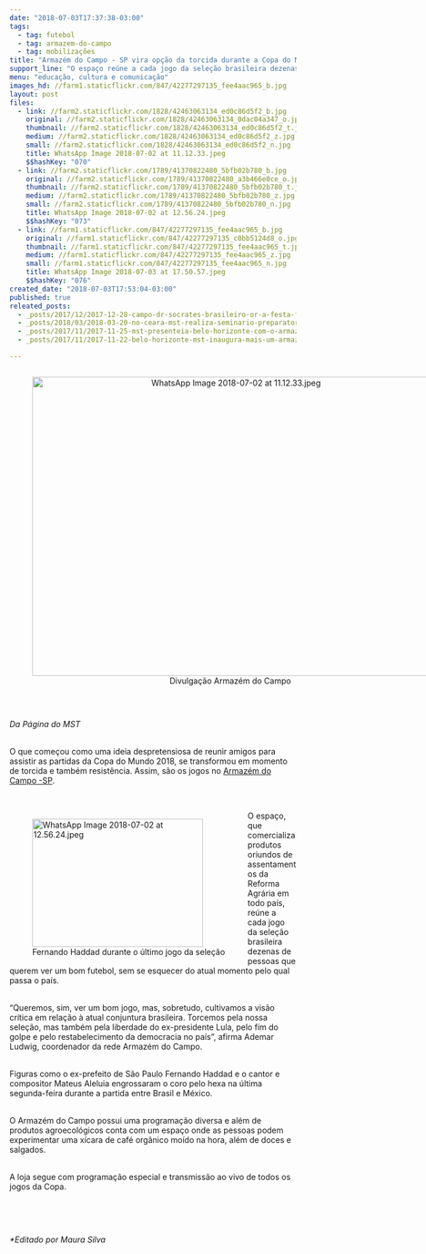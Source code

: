 ```yaml
---
date: "2018-07-03T17:37:38-03:00"
tags:
  - tag: futebol
  - tag: armazem-do-campo
  - tag: mobilizações
title: "Armazém do Campo - SP vira opção da torcida durante a Copa do Mundo "
support_line: "O espaço reúne a cada jogo da seleção brasileira dezenas de pessoas que querem ver um bom futebol, sem se esquecer do atual momento pelo qual passa o país"
menu: "educação, cultura e comunicação"
images_hd: //farm1.staticflickr.com/847/42277297135_fee4aac965_b.jpg
layout: post
files:
  - link: //farm2.staticflickr.com/1828/42463063134_ed0c86d5f2_b.jpg
    original: //farm2.staticflickr.com/1828/42463063134_0dac04a347_o.jpg
    thumbnail: //farm2.staticflickr.com/1828/42463063134_ed0c86d5f2_t.jpg
    medium: //farm2.staticflickr.com/1828/42463063134_ed0c86d5f2_z.jpg
    small: //farm2.staticflickr.com/1828/42463063134_ed0c86d5f2_n.jpg
    title: WhatsApp Image 2018-07-02 at 11.12.33.jpeg
    $$hashKey: "070"
  - link: //farm2.staticflickr.com/1789/41370822480_5bfb02b780_b.jpg
    original: //farm2.staticflickr.com/1789/41370822480_a3b466e0ce_o.jpg
    thumbnail: //farm2.staticflickr.com/1789/41370822480_5bfb02b780_t.jpg
    medium: //farm2.staticflickr.com/1789/41370822480_5bfb02b780_z.jpg
    small: //farm2.staticflickr.com/1789/41370822480_5bfb02b780_n.jpg
    title: WhatsApp Image 2018-07-02 at 12.56.24.jpeg
    $$hashKey: "073"
  - link: //farm1.staticflickr.com/847/42277297135_fee4aac965_b.jpg
    original: //farm1.staticflickr.com/847/42277297135_c0bb5124d8_o.jpg
    thumbnail: //farm1.staticflickr.com/847/42277297135_fee4aac965_t.jpg
    medium: //farm1.staticflickr.com/847/42277297135_fee4aac965_z.jpg
    small: //farm1.staticflickr.com/847/42277297135_fee4aac965_n.jpg
    title: WhatsApp Image 2018-07-03 at 17.50.57.jpeg
    $$hashKey: "076"
created_date: "2018-07-03T17:53:04-03:00"
published: true
releated_posts:
  - _posts/2017/12/2017-12-28-campo-dr-socrates-brasileiro-or-a-festa-foi-bonita-pa.md
  - _posts/2018/03/2018-03-20-no-ceara-mst-realiza-seminario-preparatorio-para-1-copa-estadual-da-reforma-agraria.md
  - _posts/2017/11/2017-11-25-mst-presenteia-belo-horizonte-com-o-armazem-do-campo.md
  - _posts/2017/11/2017-11-22-belo-horizonte-mst-inaugura-mais-um-armazem-do-campo.md

---
```

<div style="text-align:center">
<figure class="image" style="display:inline-block"><img alt="WhatsApp Image 2018-07-02 at 11.12.33.jpeg" height="525" src="//farm2.staticflickr.com/1828/42463063134_ed0c86d5f2_b.jpg" width="700" />
<figcaption>Divulga&ccedil;&atilde;o Armaz&eacute;m do Campo&nbsp;</figcaption>
</figure>
</div>

<p>&nbsp;</p>

<p><em>Da P&aacute;gina do MST&nbsp;</em></p>

<p><br />
O que come&ccedil;ou como uma ideia despretensiosa de reunir amigos para assistir as partidas da Copa do Mundo 2018, se transformou em momento de torcida e tamb&eacute;m resist&ecirc;ncia. Assim, s&atilde;o os jogos no <a href="https://www.facebook.com/ArmazemDoCampoProdutosDaTerra/?ref=bookmarks">Armaz&eacute;m do Campo -SP</a>.</p>

<p>&nbsp;</p>

<figure class="image" style="float:left"><img alt="WhatsApp Image 2018-07-02 at 12.56.24.jpeg" height="225" src="//farm2.staticflickr.com/1789/41370822480_5bfb02b780_b.jpg" width="300" />
<figcaption>Fernando Haddad durante o &uacute;ltimo jogo da sele&ccedil;&atilde;o</figcaption>
</figure>

<p>O espa&ccedil;o, que comercializa produtos oriundos de assentamentos da Reforma Agr&aacute;ria em todo pa&iacute;s, re&uacute;ne a cada jogo da sele&ccedil;&atilde;o brasileira dezenas de pessoas que querem ver um bom futebol, sem se esquecer do atual momento pelo qual passa o pa&iacute;s.</p>

<p><br />
&ldquo;Queremos, sim, ver um bom jogo, mas, sobretudo, cultivamos a vis&atilde;o cr&iacute;tica em rela&ccedil;&atilde;o &agrave; atual conjuntura brasileira. Torcemos pela nossa sele&ccedil;&atilde;o, mas tamb&eacute;m pela liberdade do ex-presidente Lula, pelo fim do golpe e pelo restabelecimento da democracia no pa&iacute;s&rdquo;, afirma&nbsp;Ademar Ludwig, coordenador da rede Armaz&eacute;m do Campo.</p>

<p><br />
Figuras como o ex-prefeito de S&atilde;o Paulo&nbsp;Fernando Haddad e o cantor e compositor Mateus Aleluia engrossaram o coro pelo hexa na &uacute;ltima segunda-feira durante a partida entre Brasil e M&eacute;xico.</p>

<p><br />
O Armaz&eacute;m do Campo possui uma programa&ccedil;&atilde;o diversa e al&eacute;m de produtos agroecol&oacute;gicos conta com um espa&ccedil;o onde as pessoas podem experimentar uma x&iacute;cara de caf&eacute; org&acirc;nico mo&iacute;do na hora, al&eacute;m de doces e salgados.</p>

<p><br />
A loja segue com programa&ccedil;&atilde;o especial e transmiss&atilde;o ao vivo de todos os jogos da Copa.</p>

<p>&nbsp;</p>

<p>&nbsp;</p>

<p><em>*Editado por Maura Silva&nbsp;</em></p>

<p>&nbsp;</p>
